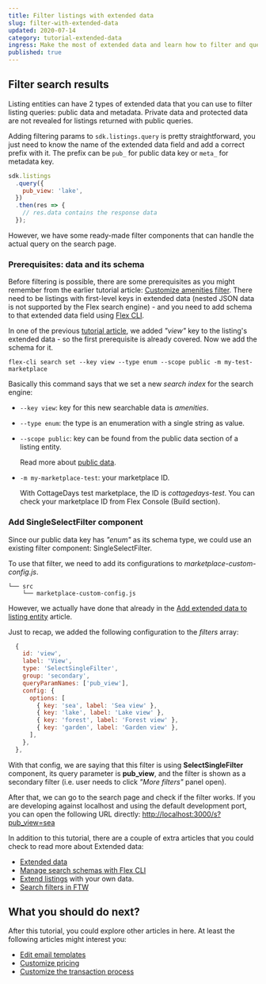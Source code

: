 ```yaml
---
title: Filter listings with extended data
slug: filter-with-extended-data
updated: 2020-07-14
category: tutorial-extended-data
ingress: Make the most of extended data and learn how to filter and query listings using the public data key.
published: true
---
```


## Filter search results

Listing entities can have 2 types of extended data that you can use to
filter listing queries: public data and metadata. Private data and
protected data are not revealed for listings returned with public
queries.

Adding filtering params to `sdk.listings.query` is pretty
straightforward, you just need to know the name of the extended data
field and add a correct prefix with it. The prefix can be `pub_` for
public data key or `meta_` for metadata key.

```js
sdk.listings
  .query({
    pub_view: 'lake',
  })
  .then(res => {
    // res.data contains the response data
  });
```

However, we have some ready-made filter components that can handle the
actual query on the search page.

### Prerequisites: data and its schema

Before filtering is possible, there are some prerequisites as you might
remember from the earlier tutorial article:
[Customize amenities filter](/tutorial-branding/customize-amenities-filter/#how-to-take-the-filter-into-use).
There need to be listings with first-level keys in extended data (nested
JSON data is not supported by the Flex search engine) - and you need to
add schema to that extended data field using
[Flex CLI](/flex-cli/manage-search-schemas-with-flex-cli/).

In one of the previous
[tutorial article](/tutorial-extended-data/add-extended-data/), we added
_"view"_ key to the listing's extended data - so the first prerequisite
is already covered. Now we add the schema for it.

```shell
flex-cli search set --key view --type enum --scope public -m my-test-marketplace
```

Basically this command says that we set a new _search index_ for the
search engine:

- `--key view`: key for this new searchable data is _amenities_.
- `--type enum`: the type is an enumeration with a single string as
  value.
- `--scope public`: key can be found from the public data section of a
  listing entity.

  Read more about [public data](/references/extended-data/).

- `-m my-marketplace-test`: your marketplace ID.

  With CottageDays test marketplace, the ID is _cottagedays-test_. You
  can check your marketplace ID from Flex Console (Build section).

### Add SingleSelectFilter component

Since our public data key has _"enum"_ as its schema type, we could use
an existing filter component: SingleSelectFilter.

To use that filter, we need to add its configurations to
_marketplace-custom-config.js_.

```shell
└── src
    └── marketplace-custom-config.js
```

However, we actually have done that already in the
[Add extended data to listing entity](/tutorial-extended-data/add-extended-data/)
article.

Just to recap, we added the following configuration to the _filters_
array:

```js
  {
    id: 'view',
    label: 'View',
    type: 'SelectSingleFilter',
    group: 'secondary',
    queryParamNames: ['pub_view'],
    config: {
      options: [
        { key: 'sea', label: 'Sea view' },
        { key: 'lake', label: 'Lake view' },
        { key: 'forest', label: 'Forest view' },
        { key: 'garden', label: 'Garden view' },
      ],
    },
  },
```

With that config, we are saying that this filter is using
**SelectSingleFilter** component, its query parameter is **pub_view**,
and the filter is shown as a secondary filter (i.e. user needs to click
_"More filters"_ panel open).

After that, we can go to the search page and check if the filter works.
If you are developing against localhost and using the default
development port, you can open the following URL directly:
[http://localhost:3000/s?pub_view=sea](http://localhost:3000/s?pub_view=sea)

In addition to this tutorial, there are a couple of extra articles that
you could check to read more about Extended data:

- [Extended data](/references/extended-data/)
- [Manage search schemas with Flex CLI](/flex-cli/manage-search-schemas-with-flex-cli/)
- [Extend listings](/cookbook-data-model/extend-listing-data-in-ftw/)
  with your own data.
- [Search filters in FTW](/cookbook-search/change-search-filters-in-ftw/)

## What you should do next?

After this tutorial, you could explore other articles in here. At least
the following articles might interest you:

- [Edit email templates](/flex-cli/edit-email-templates-with-flex-cli/)
- [Customize pricing](/background/pricing/)
- [Customize the transaction process](/background/transaction-process/)
